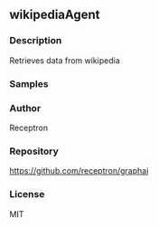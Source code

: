 ## wikipediaAgent

### Description

Retrieves data from wikipedia

### Samples



### Author

Receptron

### Repository

https://github.com/receptron/graphai


### License

MIT

